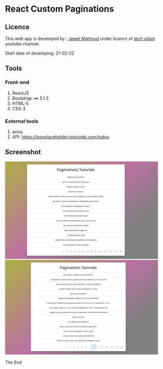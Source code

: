 ﻿
# React Custom Paginations
## Licence
This web app is developed by : [Jewel Mahmud](https://mahmudjewel.herokuapp.com/
) under licence of [tech villain](https://www.youtube.com/channel/UCJCdq7lWqB7M5b16UatoTEw) youtube channel.

Start date of developing: 21-02-22
## Tools
### Front-end
1. ReactJS
2. Bootstrap ==> 5.1.3
3. HTML-5
4. CSS-3

### External tools
1. axios
2. API: https://jsonplaceholder.typicode.com/todos


## Screenshot
![home page](https://github.com/MahmudJewel/react-custom-pagination/blob/main/screenshot/pagination.jpg)
![home page](https://github.com/MahmudJewel/react-custom-pagination/blob/main/screenshot/pagination-2.png)


The End


